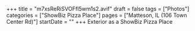 +++
title = "m7xsReRiSVOFfl5wm1s2.avif"
draft = false
tags = ["Photos"]
categories = ["ShowBiz Pizza Place"]
pages = ["Matteson, IL (106 Town Center Rd)"]
startDate = ""
+++
Exterior as a ShowBiz Pizza Place
